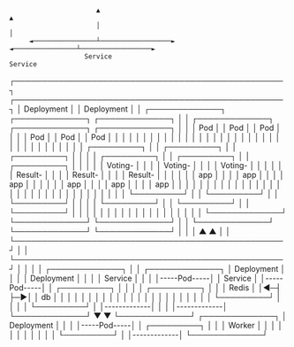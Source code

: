 





                          ▲                                                                   ▲
                          │                                                                   │
         ◄────────────────┴──────────────────►                               ◄────────────────┴──────────────────►
                       Service                                                             Service
   ┌─────────────────────────────────────────────────┐                 ┌─────────────────────────────────────────────────┐
   │               Deployment                        │                 │               Deployment                        │
   │ ┌─────────────┐ ┌─────────────┐ ┌─────────────┐ │                 │ ┌─────────────┐ ┌─────────────┐ ┌─────────────┐ │
   │ │   Pod       │ │   Pod       │ │    Pod      │ │                 │ │   Pod       │ │   Pod       │ │    Pod      │ │
   │ │             │ │             │ │             │ │                 │ │             │ │             │ │             │ │
   │ │             │ │             │ │             │ │                 │ │             │ │             │ │             │ │
   │ │ ┌─────────┐ │ │ ┌─────────┐ │ │ ┌─────────┐ │ │                 │ │ ┌─────────┐ │ │ ┌─────────┐ │ │ ┌─────────┐ │ │
   │ │ │ Voting- │ │ │ │ Voting- │ │ │ │ Voting- │ │ │                 │ │ │ Result- │ │ │ │ Result- │ │ │ │ Result- │ │ │
   │ │ │  app    │ │ │ │  app    │ │ │ │  app    │ │ │                 │ │ │  app    │ │ │ │  app    │ │ │ │  app    │ │ │
   │ │ │         │ │ │ │         │ │ │ │         │ │ │                 │ │ │         │ │ │ │         │ │ │ │         │ │ │
   │ │ └─────────┘ │ │ └─────────┘ │ │ └─────────┘ │ │                 │ │ └─────────┘ │ │ └─────────┘ │ │ └─────────┘ │ │
   │ │             │ │             │ │             │ │                 │ │             │ │             │ │             │ │
   │ └─────────────┘ └─────────────┘ └─────────────┘ │                 │ └─────────────┘ └─────────────┘ └─────────────┘ │
   │                                                 │   ▲         ▲   │                                                 │
   └─────────────────────────────────────────────────┘   │         │   └─────────────────────────────────────────────────┘
                                                         │         │
                                                         │         │
                                        ┌─────────────┐  │         │  ┌─────────────┐
                                        │ Deployment  │  │         │  │ Deployment  │
                                        │             │  │ Service │  │             │
                                        │-----Pod-----│  │ Service │  │-----Pod-----│
                                        │ ┌─────────┐ │  │         │  │ ┌─────────┐ │
                                        │ │  Redis  │ │◄─┤         ├─►│ │   db    │ │
                                        │ │         │ │  │         │  │ │         │ │
                                        │ │         │ │  │         │  │ │         │ │
                                        │ └─────────┘ │  │         │  │ └─────────┘ │
                                        │-------------│  │         │  │-------------│
                                        └─────────────┘  ▼         ▼  └─────────────┘
                                                       ┌─────────────┐
                                                       │ Deployment  │
                                                       │             │
                                                       │-----Pod-----│
                                                       │ ┌─────────┐ │
                                                       │ │  Worker │ │
                                                       │ │         │ │
                                                       │ │         │ │
                                                       │ └─────────┘ │
                                                       │-------------│
                                                       └─────────────┘
